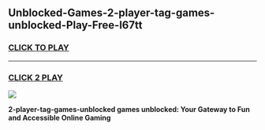 
## Unblocked-Games-2-player-tag-games-unblocked-Play-Free-l67tt
<h3>
<a href="https://premium76.site?title=2-player-tag-games-unblocked&ref=10A">CLICK TO PLAY</a></h3>
<hr>

<h3>
<a href="https://premium76.site?title=2-player-tag-games-unblocked&ref=10A">CLICK 2 PLAY</a>
  
</h3>

<a href="https://premium76.site?title=2-player-tag-games-unblocked&ref=10A"><img src="https://clearcache.store/games.png"></a>


**2-player-tag-games-unblocked games unblocked: Your Gateway to Fun and Accessible Online Gaming**
